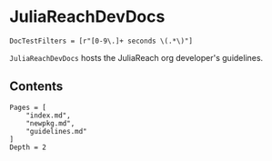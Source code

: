 # JuliaReachDevDocs

```@meta
DocTestFilters = [r"[0-9\.]+ seconds \(.*\)"]
```

`JuliaReachDevDocs` hosts the JuliaReach org developer's guidelines.

## Contents

```@contents
Pages = [
    "index.md",
    "newpkg.md",
    "guidelines.md"
]
Depth = 2
```
